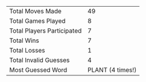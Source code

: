 |              |                |
| ---------------- | ----------------------------- |
| Total Moves Made | 49 |
| Total Games Played | 8 |
| Total Players Participated | 7 |
| Total Wins | 7 |
| Total Losses | 1 |
| Total Invalid Guesses | 4 |
| Most Guessed Word | PLANT (4 times!) |
